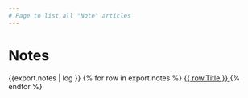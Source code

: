 ```yaml
---
# Page to list all "Note" articles
---
```

# Notes

{{export.notes | log }}
{% for row in export.notes %}
<a href="{{ row.Title | slugify }}"> {{ row.Title }} </a>
{% endfor %}
